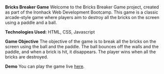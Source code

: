 **Bricks Breaker Game**
Welcome to the Bricks Breaker Game project, created as part of the Ironhack Web Development Bootcamp. This game is a classic arcade-style game where players aim to destroy all the bricks on the screen using a paddle and a ball.

**Technologies Used:**
HTML, CSS, Javascript

**Game Objective**
The objective of the game is to break all the bricks on the screen using the ball and the paddle. The ball bounces off the walls and the paddle, and when a brick is hit, it disappears. The player wins when all the bricks are destroyed.

**Demo**
You can play the game live [here](https://blasdelezo1.github.io/brick-breaker-MVP/).
